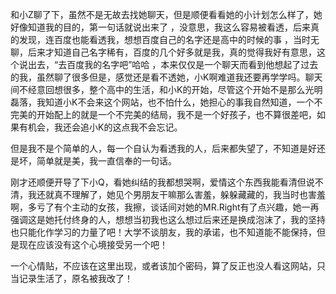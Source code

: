 <!--
.. title: 7-11 随笔
.. slug: 7-11
.. date: 2013-04-07T04:42:19+08:00
.. tags:
.. link:
.. description:
.. type: text
-->

和小Z聊了下，虽然不是无故去找她聊天，但是顺便看看她的小计划怎么样了，她好像知道我的目的，第一句话就说出来了 ，没意思，我这么容易被看透，后来真的发现，连百度也能看透我，想想百度自己的名字还是高中的时候的事 ，当时无聊，后来才知道自己名字稀有，百度的几个好多就是我，真的觉得我好有意思，这个说出去，“去百度我的名字吧”哈哈 ，本来仅仅是一个聊天而看到他想起了过去的我，虽然聊了很多但是，感觉还是看不透她，小K啊难道我还要再学学吗。聊天间不经意回想很多，整个高中的生活，和小K的开始，尽管这个开始不是那么光明磊落，我知道小K不会来这个网站，也不怕什么，她担心的事我自然知道，一个不完美的开始配上的就是一个不完美的结局，我不是一个好孩子，也不算很差吧，如果有机会，我还会追小K的这点我不会忘记。

但是我不是个简单的人，每一个自认为看透我的人，后来都失望了，不知道是好还是坏，简单就是美，我一直信奉的一句话。

刚才还顺便开导了下小Q，看她纠结的我都想哭啊，爱情这个东西我能看清但说不清，我还就真不理解了，她见个男朋友干嘛那么害羞，躲躲藏藏的，我当时也害羞啊，多亏了有个主动的女孩，我擦，谈话间对她的MR.Right有了点兴趣，她一再强调这是她托付终身的人，想想当初我也这么想过后来还是换成泡沫了，我的坚持也只能化作学习的力量了吧！大学不谈朋友，我的承诺，也不知道能不能保持，但是现在应该没有这个心境接受另一个吧！

一个心情贴，不应该在这里出现，或者该加个密码，算了反正也没人看这网站，只当记录生活了，原名被我改了！